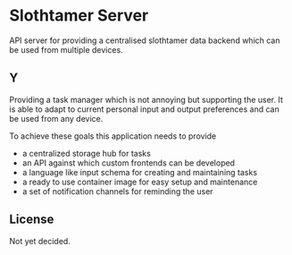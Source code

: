 Slothtamer Server
=================

API server for providing a centralised slothtamer data backend which can be used from multiple devices.

## Y

Providing a task manager which is not annoying but supporting the user. It is able to adapt to current personal input and output preferences and can be used from any device.

To achieve these goals this application needs to provide

* a centralized storage hub for tasks
* an API against which custom frontends can be developed
* a language like input schema for creating and maintaining tasks
* a ready to use container image for easy setup and maintenance
* a set of notification channels for reminding the user

## License

Not yet decided.

